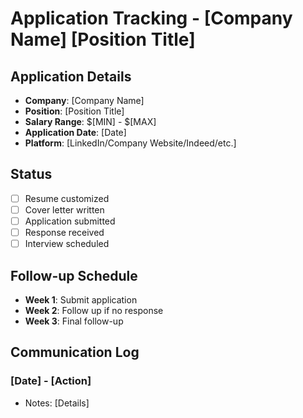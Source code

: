 # Application Tracking - [Company Name] [Position Title]

## Application Details

-   **Company**: [Company Name]
-   **Position**: [Position Title]
-   **Salary Range**: $[MIN] - $[MAX]
-   **Application Date**: [Date]
-   **Platform**: [LinkedIn/Company Website/Indeed/etc.]

## Status

-   [ ] Resume customized
-   [ ] Cover letter written
-   [ ] Application submitted
-   [ ] Response received
-   [ ] Interview scheduled

## Follow-up Schedule

-   **Week 1**: Submit application
-   **Week 2**: Follow up if no response
-   **Week 3**: Final follow-up

## Communication Log

### [Date] - [Action]

-   Notes: [Details]

